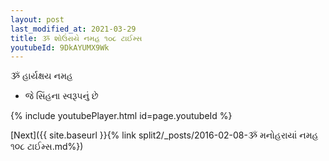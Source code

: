 ```yaml
---
layout: post
last_modified_at: 2021-03-29
title: ૐ શોઉંરાયે નમહ ૧૦૮ ટાઈમ્સ
youtubeId: 9DkAYUMX9Wk
---
```

 
 
 ૐ હાર્યક્ષય નમહ  
 
 -  જે સિંહના સ્વરૂપનું છે 
 
  
 
  
 
 
 
 
 
 


{% include youtubePlayer.html id=page.youtubeId %}
 
[Next]({{ site.baseurl }}{% link  split2/_posts/2016-02-08-ૐ મનોહરાયાં નમહ ૧૦૮ ટાઈમ્સ.md%})
 
